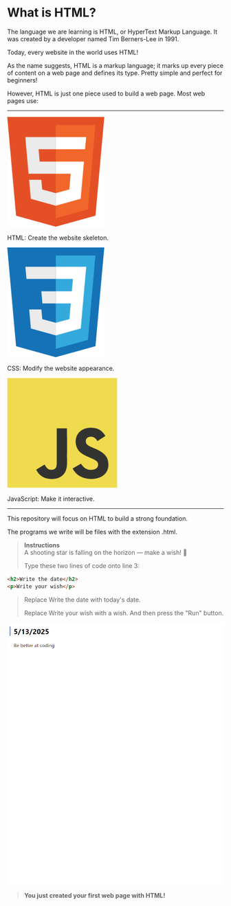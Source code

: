# What is HTML?

The language we are learning is HTML, or HyperText Markup Language. It was created by a developer named Tim Berners-Lee in 1991.

Today, every website in the world uses HTML!

As the name suggests, HTML is a markup language; it marks up every piece of content on a web page and defines its type. Pretty simple and perfect for beginners!

However, HTML is just one piece used to build a web page. Most web pages use:

---

![File type HTML](/Images//Icons/file-type-html.226x256.png)

HTML: Create the website skeleton.

![File type CSS](/Images//Icons/file-type-css.226x256.png)

CSS: Modify the website appearance.

![JavaScript Logo](/Images//Icons/javascript-original.256x256.png)

JavaScript: Make it interactive.

---

This repository will focus on HTML to build a strong foundation.

The programs we write will be files with the extension .html.

> **Instructions**  
> A shooting star is falling on the horizon — make a wish! 🌠
>
> Type these two lines of code onto line 3:

```html
<h2>Write the date</h2>
<p>Write your wish</p>
```

> Replace Write the date with today's date.
>
> Replace Write your wish with a wish.
> And then press the "Run" button.

![Shootin-Star-Capture](/Images/Captures/01-shootin-stars.png)

> **You just created your first web page with HTML!**
